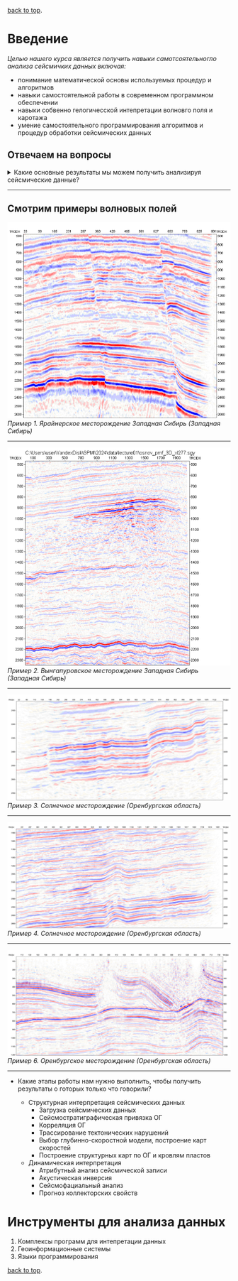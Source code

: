 [back to top](https://ekimenkoav.github.io/aboutmyself/index.html).

# Введение

*Целью нашего курса является получить навыки самотсоятельногло анализа сейсмичких данных включая:*
* понимание математической основы используемых процедур и алгоритмов
* навыки самостоятельной работы в современном программном обеспечении
* навыки собвенно гелогичесской интепретации волновго поля и каротажа
* умение самостоятельного программирования алгоритмов и процедур обработки сейсмических данных

## Отвечаем на вопросы

<details close>
  <summary> Какие основные результаты мы можем получить анализируя сейсмические данные? </summary>

морфология горизонтов
упругие свойства горных пород
положение разрывных нарушений
тип насыщения
фациальные условия (литологические границы, отдельные геологические объекты)

| Метод расчёта | Значение |
| --- | ----------- |
| Simple RMS Value | 20.8 |
| CrossValidation RMS Value | 25.5 |

</details>





***

## Смотрим примеры волновых полей

![Пример 1. Ярайнерское месторождение Западная Сибирь (Западная Сибирь)](img/UjOb_1835_100dpi.bmp)
*Пример 1. Ярайнерское месторождение Западная Сибирь (Западная Сибирь)*

***

![Пример 2. Вынгапуровское месторождение Западная Сибирь (Западная Сибирь)](img/osnov_pmf_3D_xl277_100dpi.bmp)
*Пример 2. Вынгапуровское месторождение Западная Сибирь (Западная Сибирь)*

***

![Пример 3. Солнечное месторождение (Оренбургская область)](img/36_FastTrack2_3D_2197_100dpi.bmp)
*Пример 3. Солнечное месторождение (Оренбургская область)*

***

![Пример 4. Солнечное месторождение (Оренбургская область)](img/36_FastTrack2_3D_3945_100dpi.bmp)
*Пример 4. Солнечное месторождение (Оренбургская область)*

***

![Пример 5. Оренбургское месторождение (Оренбургская область)](img/ORENBURG_cub_after_PSDM_3D_1809_100dpi.bmp)
*Пример 6. Оренбургское месторождение (Оренбургская область)*


***



* Какие этапы работы нам нужно выполнить, чтобы получить результаты о готорых только что говорили?
	
	* Структурная интерпретация сейсмических данных
		* Загрузка сейсмических данных
		* Сейсмостратиграфическая привязка ОГ
		* Корреляция ОГ
		* Трассирование тектонических нарушений
		* Выбор глубинно-скоростной модели, построение карт скоростей
		* Построение структурных карт по ОГ и кровлям пластов
	* Динамическая интерпретация
		* Атрибутный анализ сейсмической записи 
		* Акустическая инверсия
		* Сейсмофациальный анализ
		* Прогноз коллекторских свойств




# Инструменты для анализа данных
1. Комплексы программ для интепретации данных
2. Геоинформационные системы
3. Языки программирования

[back to top](./index.html).